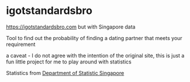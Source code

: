 # igotstandardsbro
https://igotstandardsbro.com but with Singapore data

Tool to find out the probability of finding a dating partner that meets your requirement

a caveat - I do not agree with the intention of the original site, this is just a fun little project for me to play around with statistics

Statistics from <a href = "https://www.singstat.gov.sg/find-data/search-by-theme/population/population-and-population-structure/latest-data"> Department of Statistic Singapore </a>